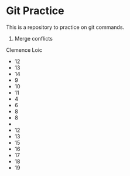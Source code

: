 # Git Practice


This is a repository to practice on git commands.
1. Merge conflicts

Clemence
Loic
- 12
- 13
- 14
- 9
- 10
- 11
- 4
- 6
- 8
- 8
- 
- 12
- 13
- 15
- 16
- 17
- 18
- 19
